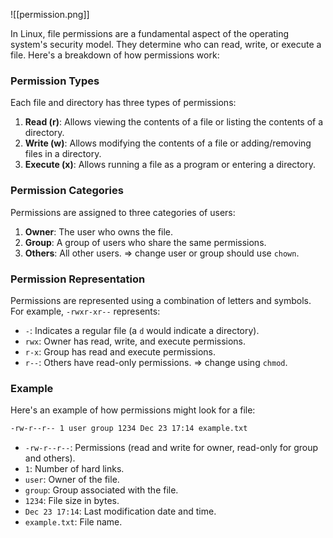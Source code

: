 ![[permission.png]]

In Linux, file permissions are a fundamental aspect of the operating system's security model. They determine who can read, write, or execute a file. Here's a breakdown of how permissions work:

### Permission Types
Each file and directory has three types of permissions:
1. **Read (r)**: Allows viewing the contents of a file or listing the contents of a directory.
2. **Write (w)**: Allows modifying the contents of a file or adding/removing files in a directory.
3. **Execute (x)**: Allows running a file as a program or entering a directory.

### Permission Categories
Permissions are assigned to three categories of users:
1. **Owner**: The user who owns the file.
2. **Group**: A group of users who share the same permissions.
3. **Others**: All other users.
	=> change user or group should use `chown`.
### Permission Representation
Permissions are represented using a combination of letters and symbols. For example, `-rwxr-xr--` represents:
- `-`: Indicates a regular file (a `d` would indicate a directory).
- `rwx`: Owner has read, write, and execute permissions.
- `r-x`: Group has read and execute permissions.
- `r--`: Others have read-only permissions.
    => change using `chmod`.
### Example
Here's an example of how permissions might look for a file:
```bash
-rw-r--r-- 1 user group 1234 Dec 23 17:14 example.txt
```
- `-rw-r--r--`: Permissions (read and write for owner, read-only for group and others).
- `1`: Number of hard links.
- `user`: Owner of the file.
- `group`: Group associated with the file.
- `1234`: File size in bytes.
- `Dec 23 17:14`: Last modification date and time.
- `example.txt`: File name.

